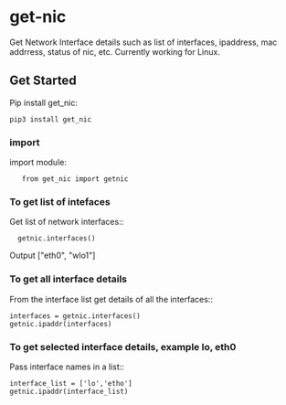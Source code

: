# get-nic


Get Network Interface details such as list of interfaces, ipaddress, mac addrress, status of nic, etc. 
Currently working for Linux. 

## Get Started


Pip install get_nic:
   ```
   pip3 install get_nic
   ```

### import

import module:
```
   from get_nic import getnic
```
### To get list of intefaces

Get list of network interfaces::
```
  getnic.interfaces()
```
Output
["eth0", "wlo1"]

### To get all interface details
From the interface list get details of all the interfaces::
   ```
   interfaces = getnic.interfaces()
   getnic.ipaddr(interfaces)
   ```
### To get selected interface details, example lo, eth0
Pass interface names in a list::
   ```
   interface_list = ['lo','etho']
   getnic.ipaddr(interface_list)
   ```

